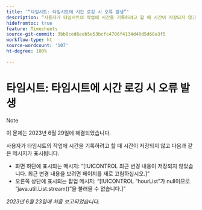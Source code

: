 ```yaml
---
title: '“타임시트: 타임시트에 시간 로깅 시 오류 발생”'
description: “사용자가 타임시트의 작업에 시간을 기록하려고 할 때 시간이 저장되지 않고 오류 메시지가 표시됩니다.”
hidefromtoc: true
feature: Timesheets
source-git-commit: 3bb0ced6eeb5e53bcfc4706f4134d40d5d68a3f5
workflow-type: ht
source-wordcount: '107'
ht-degree: 100%

---
```



# 타임시트: 타임시트에 시간 로깅 시 오류 발생

>[!NOTE]
>
>이 문제는 2023년 6월 29일에 해결되었습니다.

사용자가 타임시트의 작업에 시간을 기록하려고 할 때 시간이 저장되지 않고 다음과 같은 메시지가 표시됩니다.

* 화면 하단에 표시되는 메시지: “[!UICONTROL 최근 변경 내용이 저장되지 않았습니다. 최근 변경 내용을 보려면 페이지를 새로 고침하십시오.]”
* 오른쪽 상단에 표시되는 팝업 메시지: “[!UICONTROL “hourList”가 null이므로 “java.util.List.stream()”을 불러올 수 없습니다.]”

_2023년 6월 23일에 처음 보고되었습니다._

